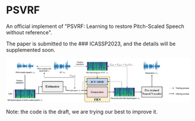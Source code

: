 # PSVRF
An official implement of "PSVRF: Learning to restore Pitch-Scaled Speech without reference".

The paper is submitted to the ### ICASSP2023, and the details will be supplemented soon.

![Overviwes of PSVRF](/Figs/framework.png)

Note: the code is the draft, we are trying our best to improve it.
